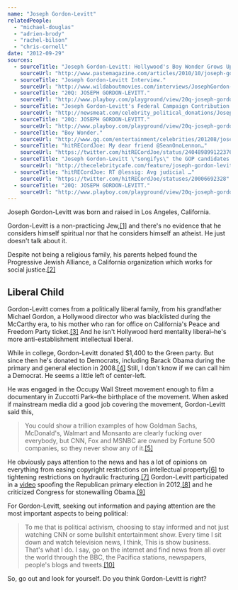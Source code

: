 ```yaml
---
name: "Joseph Gordon-Levitt"
relatedPeople:
  - "michael-douglas"
  - "adrien-brody"
  - "rachel-bilson"
  - "chris-cornell"
date: "2012-09-29"
sources:
  - sourceTitle: "Joseph Gordon-Levitt: Hollywood's Boy Wonder Grows Up."
    sourceUrl: "http://www.pastemagazine.com/articles/2010/10/joseph-gordon-levitt-hollywoods-boy-wonder-grows-u.html?p=2"
  - sourceTitle: "Joseph Gordon-Levitt Interview."
    sourceUrl: "http://www.wildaboutmovies.com/interviews/JosephGordon-LevittInterview.php"
  - sourceTitle: "20Q: JOSEPH GORDON-LEVITT."
    sourceUrl: "http://www.playboy.com/playground/view/20q-joseph-gordon-levitt"
  - sourceTitle: "Joseph Gordon-Levitt's Federal Campaign Contribution Report."
    sourceUrl: "http://newsmeat.com/celebrity_political_donations/Joseph_Gordon-Levitt.php"
  - sourceTitle: "20Q: JOSEPH GORDON-LEVITT."
    sourceUrl: "http://www.playboy.com/playground/view/20q-joseph-gordon-levitt"
  - sourceTitle: "Boy Wonder."
    sourceUrl: "http://www.gq.com/entertainment/celebrities/201208/joseph-gordon-levitt-interview-gq-august-2012?currentPage=2"
  - sourceTitle: "hitRECordJoe: My dear friend @SeanOnoLennon…"
    sourceUrl: "https://twitter.com/hitRECordJoe/status/240489899122376704"
  - sourceTitle: "Joseph Gordon-Levitt \"songifys\" the GOP candidates."
    sourceUrl: "http://thecelebritycafe.com/feature/joseph-gordon-levitt-songifys-gop-candidates-01-24-2012"
  - sourceTitle: "hitRECordJoe: RT @lessig: Avg judicial …"
    sourceUrl: "https://twitter.com/hitRECordJoe/statuses/20006692328"
  - sourceTitle: "20Q: JOSEPH GORDON-LEVITT."
    sourceUrl: "http://www.playboy.com/playground/view/20q-joseph-gordon-levitt"
---
```


Joseph Gordon-Levitt was born and raised in Los Angeles, California.

Gordon-Levitt is a non-practicing Jew,<a class="source-citation" href="http://www.pastemagazine.com/articles/2010/10/joseph-gordon-levitt-hollywoods-boy-wonder-grows-u.html?p=2" title="Joseph Gordon-Levitt: Hollywood&apos;s Boy Wonder Grows Up.">[1]</a> and there's no evidence that he considers himself spiritual nor that he considers himself an atheist. He just doesn't talk about it.

Despite not being a religious family, his parents helped found the Progressive Jewish Alliance, a California organization which works for social justice.<a class="source-citation" href="http://www.wildaboutmovies.com/interviews/JosephGordon-LevittInterview.php" title="Joseph Gordon-Levitt Interview.">[2]</a>

## Liberal Child

Gordon-Levitt comes from a politically liberal family, from his grandfather Michael Gordon, a Hollywood director who was blacklisted during the McCarthy era, to his mother who ran for office on California's Peace and Freedom Party ticket.<a class="source-citation" href="http://www.playboy.com/playground/view/20q-joseph-gordon-levitt" title="20Q: JOSEPH GORDON-LEVITT.">[3]</a> And he isn't Hollywood herd mentality liberal–he's more anti-establishment intellectual liberal.

While in college, Gordon-Levitt donated $1,400 to the Green party. But since then he's donated to Democrats, including Barack Obama during the primary and general election in 2008.<a class="source-citation" href="http://newsmeat.com/celebrity_political_donations/Joseph_Gordon-Levitt.php" title="Joseph Gordon-Levitt&apos;s Federal Campaign Contribution Report.">[4]</a> Still, I don't know if we can call him a Democrat. He seems a little left of center-left.

He was engaged in the Occupy Wall Street movement enough to film a documentary in Zuccotti Park–the birthplace of the movement. When asked if mainstream media did a good job covering the movement, Gordon-Levitt said this,

>You could show a trillion examples of how Goldman Sachs, McDonald's, Walmart and Monsanto are clearly fucking over everybody, but CNN, Fox and MSNBC are owned by Fortune 500 companies, so they never show any of it.<a class="source-citation" href="http://www.playboy.com/playground/view/20q-joseph-gordon-levitt" title="20Q: JOSEPH GORDON-LEVITT.">[5]</a>

He obviously pays attention to the news and has a lot of opinions on everything from easing copyright restrictions on intellectual property<a class="source-citation" href="http://www.gq.com/entertainment/celebrities/201208/joseph-gordon-levitt-interview-gq-august-2012?currentPage=2" title="Boy Wonder.">[6]</a> to tightening restrictions on hydraulic fracturing.<a class="source-citation" href="https://twitter.com/hitRECordJoe/status/240489899122376704" title="hitRECordJoe: My dear friend @SeanOnoLennon…">[7]</a> Gordon-Levitt participated in a [video](http://www.uproxx.com/music/2012/01/joseph-gordon-levitt-gets-political-in-get-money-turn-gay/) spoofing the Republican primary election in 2012,<a class="source-citation" href="http://thecelebritycafe.com/feature/joseph-gordon-levitt-songifys-gop-candidates-01-24-2012" title="Joseph Gordon-Levitt &quot;songifys&quot; the GOP candidates.">[8]</a> and he criticized Congress for stonewalling Obama.<a class="source-citation" href="https://twitter.com/hitRECordJoe/statuses/20006692328" title="hitRECordJoe: RT @lessig: Avg judicial …">[9]</a>

For Gordon-Levitt, seeking out information and paying attention are the most important aspects to being political:

>To me that is political activism, choosing to stay informed and not just watching CNN or some bullshit entertainment show. Every time I sit down and watch television news, I think, This is show business. That's what I do. I say, go on the internet and find news from all over the world through the BBC, the Pacifica stations, newspapers, people's blogs and tweets.<a class="source-citation" href="http://www.playboy.com/playground/view/20q-joseph-gordon-levitt" title="20Q: JOSEPH GORDON-LEVITT.">[10]</a>

So, go out and look for yourself. Do you think Gordon-Levitt is right?